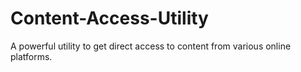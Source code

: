 # Content-Access-Utility
A powerful utility to get direct access to content from various online platforms.

